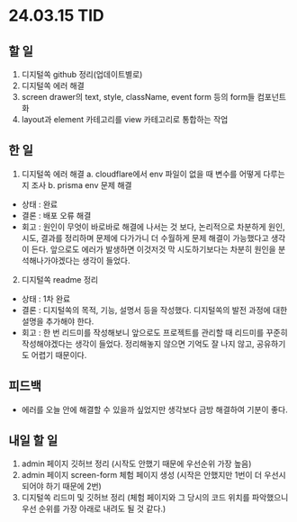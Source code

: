 # 24.03.15 TID

## 할 일

1. 디지털쏙 github 정리(업데이트별로)
2. 디지털쏙 에러 해결
3. screen drawer의 text, style, className, event form 등의 form들 컴포넌트화
4. layout과 element 카테고리를 view 카테고리로 통합하는 작업

## 한 일

1. 디지털쏙 에러 해결
   a. cloudflare에서 env 파일이 없을 때 변수를 어떻게 다루는지 조사
   b. prisma env 문제 해결

- 상태
  : 완료
- 결론
  : 배포 오류 해결
- 회고
  : 원인이 무엇이 바로바로 해결에 나서는 것 보다, 논리적으로 차분하게 원인, 시도, 결과를 정리하며 문제에 다가가니 더 수월하게 문제 해결이 가능했다고 생각이 든다. 앞으로도 에러가 발생하면 이것저것 막 시도하기보다는 차분히 원인을 분석해나가야겠다는 생각이 들었다.

2. 디지털쏙 readme 정리

- 상태
  : 1차 완료
- 결론
  : 디지털쏙의 목적, 기능, 설명서 등을 작성했다. 디지털쏙의 발전 과정에 대한 설명을 추가해야 한다.
- 회고
  : 한 번 리드미를 작성해보니 앞으로도 프로젝트를 관리할 때 리드미를 꾸준히 작성해야겠다는 생각이 들었다. 정리해놓지 않으면 기억도 잘 나지 않고, 공유하기도 어렵기 때문이다.

## 피드백

- 에러를 오늘 안에 해결할 수 있을까 싶었지만 생각보다 금방 해결하여 기분이 좋다.

## 내일 할 일

1. admin 페이지 깃허브 정리 (시작도 안했기 때문에 우선순위 가장 높음)
2. admin 페이지 screen-form 체험 페이지 생성 (시작은 안했지만 1번이 더 우선시되어야 하기 때문에 2번)
3. 디지털쏙 리드미 및 깃허브 정리 (체험 페이지와 그 당시의 코드 위치를 파악했으니 우선 순위를 가장 아래로 내려도 될 것 같다.)
